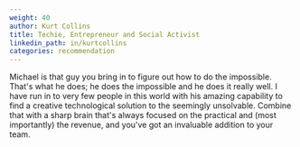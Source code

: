 ```yaml
---
weight: 40
author: Kurt Collins
title: Techie, Entrepreneur and Social Activist
linkedin_path: in/kurtcollins
categories: recommendation
---
```


Michael is that guy you bring in to figure out how to do the impossible. That's what he does; he does the impossible and he does it really well. I have run in to very few people in this world with his amazing capability to find a creative technological solution to the seemingly unsolvable. Combine that with a sharp brain that's always focused on the practical and (most importantly) the revenue, and you've got an invaluable addition to your team.
